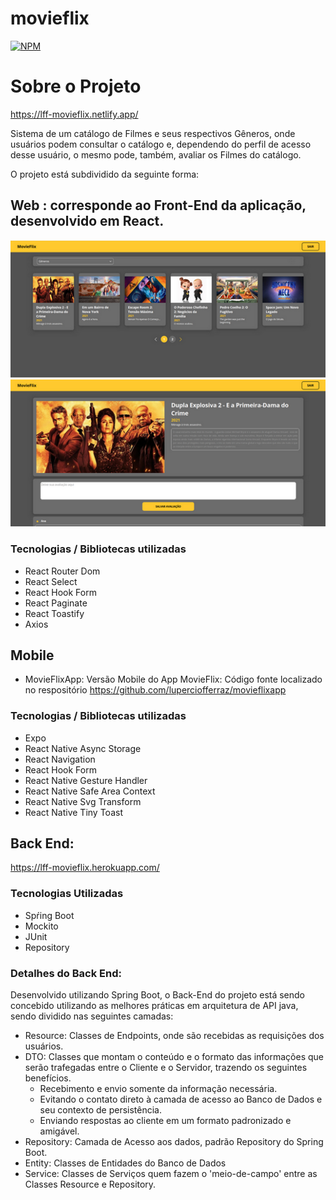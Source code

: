 # movieflix 

[![NPM](https://img.shields.io/npm/l/react)](https://github.com/luperciofferraz/movieflix/blob/main/LICENSE)

# Sobre o Projeto

https://lff-movieflix.netlify.app/

Sistema de um catálogo de Filmes e seus respectivos Gêneros, onde usuários podem consultar o catálogo e, dependendo do perfil de acesso desse usuário, o mesmo pode, também, avaliar os Filmes do catálogo.

O projeto está subdividido da seguinte forma:

## Web : corresponde ao Front-End da aplicação, desenvolvido em React.
![Web1](https://github.com/luperciofferraz/Assets/blob/main/MFtelaCatalogo.png) 
![Web2](https://github.com/luperciofferraz/Assets/blob/main/MFtelaDetalhes.png)

### Tecnologias / Bibliotecas utilizadas

- React Router Dom
- React Select
- React Hook Form
- React Paginate
- React Toastify
- Axios

## Mobile

- MovieFlixApp: Versão Mobile do App MovieFlix: Código fonte localizado no respositório https://github.com/luperciofferraz/movieflixapp 


### Tecnologias / Bibliotecas utilizadas

- Expo
- React Native Async Storage
- React Navigation
- React Hook Form
- React Native Gesture Handler
- React Native Safe Area Context
- React Native Svg Transform
- React Native Tiny Toast

## Back End:

https://lff-movieflix.herokuapp.com/

### Tecnologias Utilizadas

- Spŕing Boot
- Mockito
- JUnit
- Repository

### Detalhes do Back End:

Desenvolvido utilizando Spring Boot, o Back-End do projeto está sendo concebido utilizando as melhores práticas em arquitetura de API java, sendo dividido nas seguintes camadas:

- Resource: Classes de Endpoints, onde são recebidas as requisições dos usuários.
- DTO: Classes que montam o conteúdo e o formato das informações que serão trafegadas entre o Cliente e o Servidor, trazendo os seguintes benefícios.
    - Recebimento e envio somente da informação necessária.
    - Evitando o contato direto à camada de acesso ao Banco de Dados e seu contexto de persistência.
    - Enviando respostas ao cliente em um formato padronizado e amigável.
- Repository: Camada de Acesso aos dados, padrão Repository do Spring Boot.
- Entity: Classes de Entidades do Banco de Dados
- Service: Classes de Serviços quem fazem o 'meio-de-campo' entre as Classes Resource e Repository.
